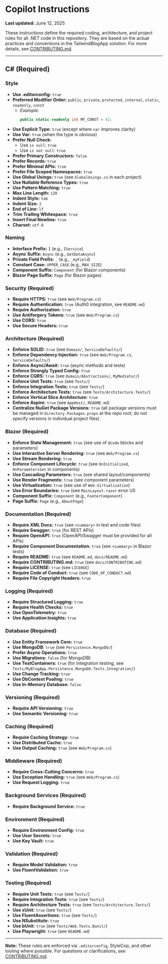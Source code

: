 # Copilot Instructions

**Last updated:** June 12, 2025

These instructions define the required coding, architecture, and project rules for all .NET code in this repository. They are based on the actual practices and conventions in the TailwindBlogApp solution. For more details, see [CONTRIBUTING.md](../docs/CONTRIBUTING.md).

---

## C# (Required)

### Style

- **Use .editorconfig:** `true`
- **Preferred Modifier Order:** `public`, `private`, `protected`, `internal`, `static`, `readonly`, `const`
  - _Example:_
    ```csharp
    public static readonly int MY_CONST = 42;
    ```
- **Use Explicit Type:** `true` (except where `var` improves clarity)
- **Use Var:** `true` (when the type is obvious)
- **Prefer Null Check:**
  - Use `is null`: `true`
  - Use `is not null`: `true`
- **Prefer Primary Constructors:** `false`
- **Prefer Records:** `true`
- **Prefer Minimal APIs:** `true`
- **Prefer File Scoped Namespaces:** `true`
- **Use Global Usings:** `true` (see `GlobalUsings.cs` in each project)
- **Use Nullable Reference Types:** `true`
- **Use Pattern Matching:** `true`
- **Max Line Length:** `120`
- **Indent Style:** `tab`
- **Indent Size:** `2`
- **End of Line:** `lf`
- **Trim Trailing Whitespace:** `true`
- **Insert Final Newline:** `true`
- **Charset:** `utf-8`

### Naming

- **Interface Prefix:** `I` (e.g., `IService`)
- **Async Suffix:** `Async` (e.g., `GetDataAsync`)
- **Private Field Prefix:** `_` (e.g., `_myField`)
- **Constant Case:** `UPPER_CASE` (e.g., `MAX_SIZE`)
- **Component Suffix:** `Component` (for Blazor components)
- **Blazor Page Suffix:** `Page` (for Blazor pages)

### Security (Required)

- **Require HTTPS:** `true` (see `Web/Program.cs`)
- **Require Authentication:** `true` (Auth0 integration, see `README.md`)
- **Require Authorization:** `true`
- **Use Antiforgery Tokens:** `true` (see `Web/Program.cs`)
- **Use CORS:** `true`
- **Use Secure Headers:** `true`

### Architecture (Required)

- **Enforce SOLID:** `true` (see `Domain/`, `ServiceDefaults/`)
- **Enforce Dependency Injection:** `true` (see `Web/Program.cs`, `ServiceDefaults/`)
- **Enforce Async/Await:** `true` (async methods and tests)
- **Enforce Strongly Typed Config:** `true`
- **Enforce CQRS:** `true` (see `Domain/Abstractions/`, `MyMediator/`)
- **Enforce Unit Tests:** `true` (see `Tests/`)
- **Enforce Integration Tests:** `true` (see `Tests/`)
- **Enforce Architecture Tests:** `true` (see `Tests/Architecture.Tests/`)
- **Enforce Vertical Slice Architecture:** `true`
- **Enforce Aspire:** `true` (see `AppHost/`, `README.md`)
- **Centralize NuGet Package Versions:** `true` (all package versions must be managed in `Directory.Packages.props` at the repo root; do not specify versions in individual project files)

### Blazor (Required)

- **Enforce State Management:** `true` (see use of `@code` blocks and parameters)
- **Use Interactive Server Rendering:** `true` (see `Web/Program.cs`)
- **Use Stream Rendering:** `true`
- **Enforce Component Lifecycle:** `true` (see `OnInitialized`, `OnParametersSet` in components)
- **Use Cascading Parameters:** `true` (see shared layout/components)
- **Use Render Fragments:** `true` (see component parameters)
- **Use Virtualization:** `true` (see use of `Web.Virtualization`)
- **Use Error Boundaries:** `true` (see `MainLayout.razor` error UI)
- **Component Suffix:** `Component` (e.g., `FooterComponent`)
- **Page Suffix:** `Page` (e.g., `AboutPage`)

### Documentation (Required)

- **Require XML Docs:** `true` (see `<summary>` in test and code files)
- **Require Swagger:** `true` (for REST APIs)
- **Require OpenAPI:** `true` (OpenAPI/Swagger must be provided for all APIs)
- **Require Component Documentation:** `true` (see `<summary>` in Blazor tests)
- **Require README:** `true` (see `README.md`, `docs/README.md`)
- **Require CONTRIBUTING.md:** `true` (see `docs/CONTRIBUTING.md`)
- **Require LICENSE:** `true` (see `LICENSE`)
- **Require Code of Conduct:** `true` (see `CODE_OF_CONDUCT.md`)
- **Require File Copyright Headers:** `true`

### Logging (Required)

- **Require Structured Logging:** `true`
- **Require Health Checks:** `true`
- **Use OpenTelemetry:** `true`
- **Use Application Insights:** `true`

### Database (Required)

- **Use Entity Framework Core:** `true`
- **Use MongoDB:** `true` (see `Persistence.MongoDb/`)
- **Prefer Async Operations:** `true`
- **Use Migrations:** `false` (for MongoDB)
- **Use TestContainers:** `true` (for Integration testing, see `Tests/MyBlogApp.Persistence.MongoDb.Tests.Integration/`)
- **Use Change Tracking:** `true`
- **Use DbContext Pooling:** `true`
- **Use In-Memory Database:** `false`

### Versioning (Required)

- **Require API Versioning:** `true`
- **Use Semantic Versioning:** `true`

### Caching (Required)

- **Require Caching Strategy:** `true`
- **Use Distributed Cache:** `true`
- **Use Output Caching:** `true` (see `Web/Program.cs`)

### Middleware (Required)

- **Require Cross-Cutting Concerns:** `true`
- **Use Exception Handling:** `true` (see `Web/Program.cs`)
- **Use Request Logging:** `true`

### Background Services (Required)

- **Require Background Service:** `true`

### Environment (Required)

- **Require Environment Config:** `true`
- **Use User Secrets:** `true`
- **Use Key Vault:** `true`

### Validation (Required)

- **Require Model Validation:** `true`
- **Use FluentValidation:** `true`

### Testing (Required)

- **Require Unit Tests:** `true` (see `Tests/`)
- **Require Integration Tests:** `true` (see `Tests/`)
- **Require Architecture Tests:** `true` (see `Tests/Architecture.Tests/`)
- **Use xUnit:** `true` (see `Tests/`)
- **Use FluentAssertions:** `true` (see `Tests/`)
- **Use NSubstitute:** `true`
- **Use bUnit:** `true` (see `Tests/Web.Tests.Bunit/`)
- **Use Playwright:** `true` (see `README.md`)

---

**Note:** These rules are enforced via `.editorconfig`, StyleCop, and other tooling where possible. For questions or clarifications, see [CONTRIBUTING.md](../docs/CONTRIBUTING.md).